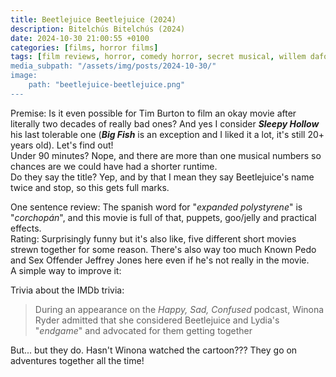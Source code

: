 ```yaml
---
title: Beetlejuice Beetlejuice (2024)
description: Bitelchús Bitelchús (2024)
date: 2024-10-30 21:00:55 +0100
categories: [films, horror films]
tags: [film reviews, horror, comedy horror, secret musical, willem dafoe's cinematic universe, vhs nostalgia, spooktober 2024, they say the title]
media_subpath: "/assets/img/posts/2024-10-30/"
image:
    path: "beetlejuice-beetlejuice.png"
---
```

<span class="reviewsection">Premise:</span> Is it even possible for Tim Burton to film an okay movie after literally two decades of really bad ones? And yes I consider ***Sleepy Hollow*** his last tolerable one (***Big Fish*** is an exception and I liked it a lot, it's still 20+ years old). Let's find out!<br/>
<span class="reviewsection">Under 90 minutes?</span> Nope, and there are more than one musical numbers so chances are we could have had a shorter runtime.<br/>
<span class="reviewsection">Do they say the title?</span> Yep, and by that I mean they say Beetlejuice's name twice and stop, so this gets full marks.

<span class="reviewsection">One sentence review:</span> The spanish word for "*expanded polystyrene*" is "*corchopán*", and this movie is full of that, puppets, goo/jelly and practical effects.<br/>
<span class="reviewsection">Rating:</span> Surprisingly funny but it's also like, five different short movies strewn together for some reason. There's also way too much Known Pedo and Sex Offender Jeffrey Jones here even if he's not really in the movie.<br/>
<span class="reviewsection">A simple way to improve it:</span>

<span class="reviewsection">Trivia about the IMDb trivia:</span>
> During an appearance on the *Happy, Sad, Confused* podcast, Winona Ryder admitted that she considered Beetlejuice and Lydia's "*endgame*" and advocated for them getting together

But... but they do. Hasn't Winona watched the cartoon??? They go on adventures together all the time!